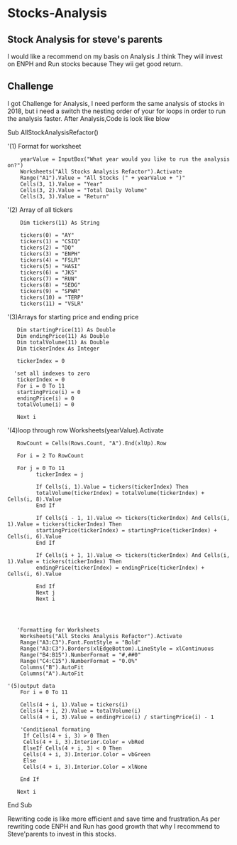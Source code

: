 # Stocks-Analysis

## Stock Analysis for steve's parents
   I would  like a recommend on my  basis on Analysis .I think They  wiil invest on ENPH and Run stocks  because They wii get good return.
   
   
## Challenge
   I got Challenge for Analysis, I need  perform the same analysis of stocks in 2018, but  i need  a switch the nesting order of your for loops in order to run the analysis faster. After Analysis,Code is look like blow
   
   Sub AllStockAnalysisRefactor()

   '(1) Format  for worksheet
   
        yearValue = InputBox("What year would you like to run the analysis on?")
        Worksheets("All Stocks Analysis Refactor").Activate
        Range("A1").Value = "All Stocks (" + yearValue + ")"
        Cells(3, 1).Value = "Year"
        Cells(3, 2).Value = "Total Daily Volume"
        Cells(3, 3).Value = "Return"

   '(2) Array of all tickers
   
        Dim tickers(11) As String
   
        tickers(0) = "AY"
        tickers(1) = "CSIQ"
        tickers(2) = "DQ"
        tickers(3) = "ENPH"
        tickers(4) = "FSLR"
        tickers(5) = "HASI"
        tickers(6) = "JKS"
        tickers(7) = "RUN"
        tickers(8) = "SEDG"
        tickers(9) = "SPWR"
        tickers(10) = "TERP"
        tickers(11) = "VSLR"
   
   '(3)Arrays for starting price and ending price
   
       Dim startingPrice(11) As Double
       Dim endingPrice(11) As Double
       Dim totalVolume(11) As Double
       Dim tickerIndex As Integer
   
       tickerIndex = 0
   
      'set all indexes to zero
       tickerIndex = 0
       For i = 0 To 11
       startingPrice(i) = 0
       endingPrice(i) = 0
       totalVolume(i) = 0
        
       Next i
    
   '(4)loop through row
       Worksheets(yearValue).Activate
   
       RowCount = Cells(Rows.Count, "A").End(xlUp).Row

       For i = 2 To RowCount
       
       For j = 0 To 11
             tickerIndex = j
             
             If Cells(i, 1).Value = tickers(tickerIndex) Then
             totalVolume(tickerIndex) = totalVolume(tickerIndex) + Cells(i, 8).Value
             End If
                        
             If Cells(i - 1, 1).Value <> tickers(tickerIndex) And Cells(i, 1).Value = tickers(tickerIndex) Then
             startingPrice(tickerIndex) = startingPrice(tickerIndex) + Cells(i, 6).Value
             End If
            
             If Cells(i + 1, 1).Value <> tickers(tickerIndex) And Cells(i, 1).Value = tickers(tickerIndex) Then
             endingPrice(tickerIndex) = endingPrice(tickerIndex) + Cells(i, 6).Value
                    
             End If
             Next j
             Next i
       

       
   
       'Formatting for Worksheets
        Worksheets("All Stocks Analysis Refactor").Activate
        Range("A3:C3").Font.FontStyle = "Bold"
        Range("A3:C3").Borders(xlEdgeBottom).LineStyle = xlContinuous
        Range("B4:B15").NumberFormat = "#,##0"
        Range("C4:C15").NumberFormat = "0.0%"
        Columns("B").AutoFit
        Columns("A").AutoFit
        
    '(5)output data
        For i = 0 To 11
        
        Cells(4 + i, 1).Value = tickers(i)
        Cells(4 + i, 2).Value = totalVolume(i)
        Cells(4 + i, 3).Value = endingPrice(i) / startingPrice(i) - 1

        'Conditional formating
         If Cells(4 + i, 3) > 0 Then
         Cells(4 + i, 3).Interior.Color = vbRed
         ElseIf Cells(4 + i, 3) < 0 Then
         Cells(4 + i, 3).Interior.Color = vbGreen
         Else
         Cells(4 + i, 3).Interior.Color = xlNone

        End If

       Next i
   
End Sub



Rewriting code is like more efficient and save time and frustration.As per rewriting code ENPH and Run has good growth that why I recommend to Steve'parents to invest in this stocks.
